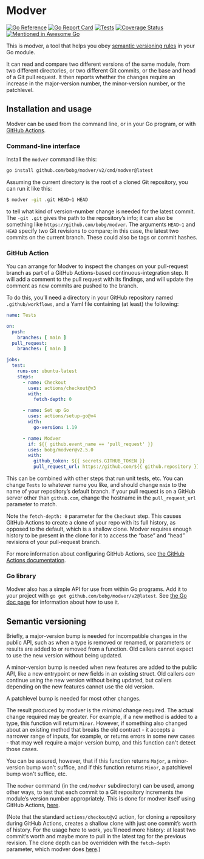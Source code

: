 # Modver

[![Go Reference](https://pkg.go.dev/badge/github.com/bobg/modver/v2.svg)](https://pkg.go.dev/github.com/bobg/modver/v2)
[![Go Report Card](https://goreportcard.com/badge/github.com/bobg/modver/v2)](https://goreportcard.com/report/github.com/bobg/modver/v2)
[![Tests](https://github.com/bobg/modver/actions/workflows/go.yml/badge.svg)](https://github.com/bobg/modver/actions/workflows/go.yml)
[![Coverage Status](https://coveralls.io/repos/github/bobg/modver/badge.svg?branch=master)](https://coveralls.io/github/bobg/modver?branch=master)
[![Mentioned in Awesome Go](https://awesome.re/mentioned-badge.svg)](https://github.com/avelino/awesome-go)

This is modver,
a tool that helps you obey [semantic versioning rules](https://semver.org/) in your Go module.

It can read and compare two different versions of the same module,
from two different directories,
or two different Git commits,
or the base and head of a Git pull request.
It then reports whether the changes require an increase in the major-version number,
the minor-version number,
or the patchlevel.

## Installation and usage

Modver can be used from the command line,
or in your Go program,
or with [GitHub Actions](https://github.com/features/actions).

### Command-line interface

Install the `modver` command like this:

```sh
go install github.com/bobg/modver/v2/cmd/modver@latest
```

Assuming the current directory is the root of a cloned Git repository,
you can run it like this:

```sh
$ modver -git .git HEAD~1 HEAD
```

to tell what kind of version-number change is needed for the latest commit.
The `-git .git` gives the path to the repository’s info;
it can also be something like `https://github.com/bobg/modver`.
The arguments `HEAD~1` and `HEAD` specify two Git revisions to compare;
in this case, the latest two commits on the current branch.
These could also be tags or commit hashes.

### GitHub Action

You can arrange for Modver to inspect the changes on your pull-request branch
as part of a GitHub Actions-based continuous-integration step.
It will add a comment to the pull request with its findings,
and will update the comment as new commits are pushed to the branch.

To do this, you’ll need a directory in your GitHub repository named `.github/workflows`,
and a Yaml file containing (at least) the following:

```yaml
name: Tests

on:
  push:
    branches: [ main ]
  pull_request:
    branches: [ main ]

jobs:
  test:
    runs-on: ubuntu-latest
    steps:
      - name: Checkout
        uses: actions/checkout@v3
        with:
          fetch-depth: 0

      - name: Set up Go
        uses: actions/setup-go@v4
        with:
          go-version: 1.19

      - name: Modver
        if: ${{ github.event_name == 'pull_request' }}
        uses: bobg/modver@v2.5.0
        with:
          github_token: ${{ secrets.GITHUB_TOKEN }}
          pull_request_url: https://github.com/${{ github.repository }}/pull/${{ github.event.number }}
```

This can be combined with other steps that run unit tests, etc.
You can change `Tests` to whatever name you like,
and should change `main` to the name of your repository’s default branch.
If your pull request is on a GitHub server other than `github.com`,
change the hostname in the `pull_request_url` parameter to match.

Note the `fetch-depth: 0` parameter for the `Checkout` step.
This causes GitHub Actions to create a clone of your repo with its full history,
as opposed to the default,
which is a shallow clone.
Modver requires enough history to be present in the clone
for it to access the “base” and “head” revisions of your pull-request branch.

For more information about configuring GitHub Actions,
see [the GitHub Actions documentation](https://docs.github.com/actions).

### Go library

Modver also has a simple API for use from within Go programs.
Add it to your project with `go get github.com/bobg/modver/v2@latest`.
See [the Go doc page](https://pkg.go.dev/github.com/bobg/modver/v2) for information about how to use it.

## Semantic versioning

Briefly, a major-version bump is needed for incompatible changes in the public API,
such as when a type is removed or renamed,
or parameters or results are added to or removed from a function.
Old callers cannot expect to use the new version without being updated.

A minor-version bump is needed when new features are added to the public API,
like a new entrypoint or new fields in an existing struct.
Old callers _can_ continue using the new version without being updated,
but callers depending on the new features cannot use the old version.

A patchlevel bump is needed for most other changes.

The result produced by modver is the _minimal_ change required.
The actual change required may be greater.
For example,
if a new method is added to a type,
this function will return `Minor`.
However, if something also changed about an existing method that breaks the old contract -
it accepts a narrower range of inputs, for example,
or returns errors in some new cases -
that may well require a major-version bump,
and this function can't detect those cases.

You can be assured, however,
that if this function returns `Major`,
a minor-version bump won't suffice,
and if this function returns `Minor`,
a patchlevel bump won't suffice,
etc.

The `modver` command
(in the `cmd/modver` subdirectory)
can be used,
among other ways,
to test that each commit to a Git repository increments the module’s version number appropriately.
This is done for modver itself using GitHub Actions,
[here](https://github.com/bobg/modver/blob/dd93eccb5674b13161a91bf6a6666889c21adb5b/.github/workflows/go.yml#L25-L26).

(Note that the standard `actions/checkout@v2` action,
for cloning a repository during GitHub Actions,
creates a shallow clone with just one commit’s worth of history.
For the usage here to work,
you’ll need more history:
at least two commit’s worth and maybe more to pull in the latest tag for the previous revision.
The clone depth can be overridden with the `fetch-depth` parameter,
which modver does [here](https://github.com/bobg/modver/blob/dd93eccb5674b13161a91bf6a6666889c21adb5b/.github/workflows/go.yml#L14-L15).)
